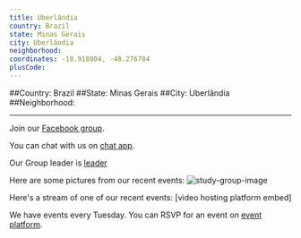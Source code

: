 ```yaml
---
title: Uberlândia
country: Brazil
state: Minas Gerais
city: Uberlândia
neighborhood: 
coordinates: -18.918804, -48.276784
plusCode:
---
```


##Country: Brazil
##State: Minas Gerais
##City: Uberlândia
##Neighborhood: 
*****
Join our [Facebook group](https://www.facebook.com/groups/free.code.camp.uberlandia).

You can chat with us on [chat app]().

Our Group leader is [leader]()

Here are some pictures from our recent events:
![study-group-image]()

Here's a stream of one of our recent events:
[video hosting platform embed]

We have events every Tuesday. You can RSVP for an event on [event platform]().
